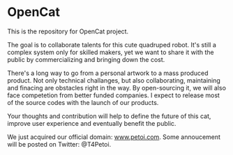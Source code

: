 # OpenCat

This is the repository for OpenCat project. 

The goal is to collaborate talents for this cute quadruped robot. It's still a complex system only for skilled makers, yet we want to share it with the public by commercializing and bringing down the cost. 

There's a long way to go from a personal artwork to a mass produced product. Not only technical challanges, but also collaborating, maintaining and finacing are obstacles right in the way. By open-sourcing it, we will also face competetion from better funded companies. I expect to release most of the source codes with the launch of our products. 

Your thoughts and contribution will help to define the future of this cat, improve user experience and eventually benefit the public. 

We just acquired our official domain: www.petoi.com. 
Some annoucement will be posted on Twitter: @T4Petoi. 


